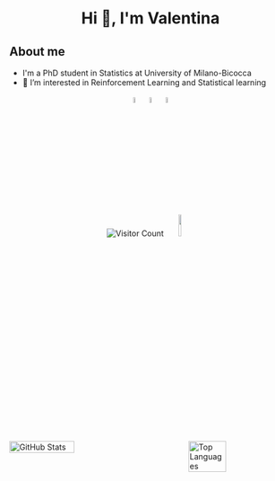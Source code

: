 <h1 align="center">Hi 👋, I'm Valentina </h1>

## About me
- I'm a PhD student in Statistics at University of Milano-Bicocca
- 👀 I’m interested in Reinforcement Learning and Statistical learning

<p align="center">
  <a style="text-decoration:none;" href="mailto:valentina.zangirolami@gmail.com"> <img src="https://img.icons8.com/fluent/48/000000/gmail.png" width="5%"/></a>
  <a style="text-decoration:none;" href="https://www.linkedin.com/in/valentinazangirolami/"> <img src="https://img.icons8.com/color/48/000000/linkedin.png" width="5%"/></a>
  <a style="text-decoration:none;" href="https://valentinazangirolami.github.io/"> <img src="https://img.icons8.com/ios-glyphs/30/ffffff/github.png" width="5%"/></a>
</p>


<!---
ValentinaZangirolami/ValentinaZangirolami is a ✨ special ✨ repository because its `README.md` (this file) appears on your GitHub profile.
You can click the Preview link to take a look at your changes.
--->
<p align="center">
<img src="https://visitor-badge.laobi.icu/badge?page_id=ValentinaZangirolami.ValentinaZangirolami" alt="Visitor Count"/>
<a style="text-decoration:none;" href="https://github.com/ValentinaZangirolami"> <img src="https://img.shields.io/github/followers/ValentinaZangirolami?label=follow&style=social" width="10%"/></a>
</p>

<div style="display: flex; justify-content: space-between;">
  <!-- GitHub Stats -->
  <img src="https://github-readme-stats.vercel.app/api?username=ValentinaZangirolami&show_icons=true&theme=radical" alt="GitHub Stats" width="48%">
  
  <!-- Top Languages -->
  <img src="https://github-readme-stats.vercel.app/api/top-langs/?username=ValentinaZangirolami&layout=compact&theme=radical" alt="Top Languages" width="36.5%">
</div>

